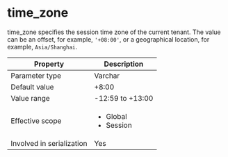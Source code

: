time_zone 
==============================

time_zone specifies the session time zone of the current tenant. The value can be an offset, for example, `'+08:00'`, or a geographical location, for example, `Asia/Shanghai`. 


|       **Property**        |                                              **Description**                                               |
|---------------------------|------------------------------------------------------------------------------------------------------------|
| Parameter type            | Varchar                                                                                                    |
| Default value             | +8:00                                                                                                      |
| Value range               | -12:59 to +13:00                                                                                           |
| Effective scope           | <ul><li>Global</li><li>Session</li></ul>     |
| Involved in serialization | Yes                                                                                                        |


